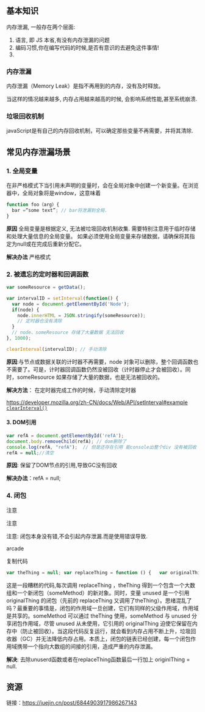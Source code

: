 
## 基本知识

内存泄漏, 一般存在两个层面:
1. 语言, 即 JS 本省,有没有内存泄漏的问题
2. 编码习惯,你在编写代码的时候,是否有意识的去避免这件事情!
3. 
### 内存泄漏

内存泄漏（Memory Leak）是指不再用到的内存，没有及时释放。

当这样的情况越来越多, 内存占用越来越高的时候, 会影响系统性能,甚至系统崩溃.

### 垃圾回收机制

javaScript是有自己的内存回收机制，可以确定那些变量不再需要，并将其清除.


## 常见内存泄漏场景

### 1. 全局变量

在非严格模式下当引用未声明的变量时，会在全局对象中创建一个新变量。在浏览器中，全局对象将是window，这意味着

```js
function foo（arg）{
  bar =“some text”; // bar将泄漏到全局. 
}
```


**原因** 
全局变量是根据定义, 无法被垃圾回收机制收集.
需要特别注意用于临时存储和处理大量信息的全局变量。
如果必须使用全局变量来存储数据，请确保将其指定为null或在完成后重新分配它。 

**解决办法**
严格模式

### 2. 被遗忘的定时器和回调函数

```js
var someResource = getData(); 

var intervalID = setInterval(function() {
  var node = document.getElementById('Node');     
  if(node) {         
    node.innerHTML = JSON.stringify(someResource));        
    // 定时器也没有清除    
  }    
  // node、someResource 存储了大量数据 无法回收 
}, 1000);

clearInterval(intervalID); // 手动清除

```

**原因**:与节点或数据关联的计时器不再需要，node 对象可以删除，整个回调函数也不需要了。可是，计时器回调函数仍然没被回收（计时器停止才会被回收）。同时，someResource 如果存储了大量的数据，也是无法被回收的。

**解决方法**： 在定时器完成工作的时候，手动清除定时器

https://developer.mozilla.org/zh-CN/docs/Web/API/setInterval#example
[`clearInterval()`](https://developer.mozilla.org/zh-CN/docs/Web/API/clearInterval)

#### 3. DOM引用



```js
var refA = document.getElementById('refA'); 
document.body.removeChild(refA); // dom删除了 
console.log(refA, "refA");  // 但是还存在引用 能console出整个div 没有被回收
refA = null;//清空
```


**原因**: 保留了DOM节点的引用,导致GC没有回收

**解决办法**：refA = null;

### 4. 闭包

注意

注意

注意: 闭包本身没有错,不会引起内存泄漏.而是使用错误导致.

arcade

复制代码
```js
var theThing = null; var replaceThing = function () {   var originalThing = theThing;   var unused = function () {     if (originalThing)       console.log("hi");   };   theThing = {     longStr: new Array(1000000).join('*'),     someMethod: function () {       console.log(someMessage);     }   }; }; setInterval(replaceThing, 1000);

```

这是一段糟糕的代码,每次调用 replaceThing ，theThing 得到一个包含一个大数组和一个新闭包（someMethod）的新对象。同时，变量 unused 是一个引用 originalThing 的闭包（先前的 replaceThing 又调用了theThing）。思绪混乱了吗？最重要的事情是，闭包的作用域一旦创建，它们有同样的父级作用域，作用域是共享的。someMethod 可以通过 theThing 使用，someMethod 与 unused 分享闭包作用域，尽管 unused 从未使用，它引用的 originalThing 迫使它保留在内存中（防止被回收）。当这段代码反复运行，就会看到内存占用不断上升，垃圾回收器（GC）并无法降低内存占用。本质上，闭包的链表已经创建，每一个闭包作用域携带一个指向大数组的间接的引用，造成严重的内存泄漏。

**解决**: 去除unuserd函数或者在replaceThing函数最后一行加上 originlThing = null.

  

## 资源

链接：https://juejin.cn/post/6844903917986267143  
